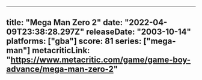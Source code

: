 
---
title: "Mega Man Zero 2"
date: "2022-04-09T23:38:28.297Z"
releaseDate: "2003-10-14"
platforms: ["gba"]
score: 81
series: ["mega-man"]
metacriticLink: "https://www.metacritic.com/game/game-boy-advance/mega-man-zero-2"
---
